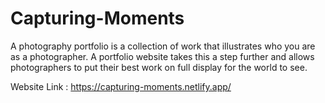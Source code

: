 # Capturing-Moments
A photography portfolio is a collection of work that illustrates who you are as a photographer. A portfolio website takes this a step further and allows photographers to put their best work on full display for the world to see.

Website Link : https://capturing-moments.netlify.app/
